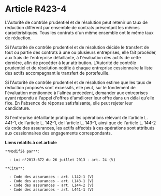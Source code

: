 # Article R423-4

L'Autorité de contrôle prudentiel et de résolution peut retenir un taux de réduction différent par ensemble de contrats
présentant les mêmes caractéristiques. Tous les contrats d'un même ensemble ont le même taux de réduction. 

Si l'Autorité de contrôle prudentiel et de résolution décide le transfert de tout ou partie des contrats à une ou plusieurs
entreprises, elle fait procéder, aux frais de l'entreprise défaillante, à l'évaluation des actifs de cette dernière, afin de
procéder à leur attribution. L'Autorité de contrôle prudentiel et de résolution notifie à chaque entreprise cessionnaire la
liste des actifs accompagnant le transfert de portefeuille. 

Si l'Autorité de contrôle prudentiel et de résolution estime que les taux de réduction proposés sont excessifs, elle peut,
sur le fondement de l'évaluation mentionnée à l'alinéa précédent, demander aux entreprises ayant répondu à l'appel d'offres
d'améliorer leur offre dans un délai qu'elle fixe. En l'absence de réponse satisfaisante, elle peut rejeter leur
candidature. 

Si l'entreprise défaillante pratiquait les opérations relevant de l'article L. 441-1, de l'article L. 142-1, de l'article L.
143-1, ainsi que de l'article L. 144-2 du code des assurances, les actifs affectés à ces opérations sont attribués aux
cessionnaires des engagements correspondants.

**Liens relatifs à cet article**

	**Modifié par**:

	  - Loi n°2013-672 du 26 juillet 2013 - art. 24 (V)

	**Cite**:

	  - Code des assurances - art. L142-1 (V)
	  - Code des assurances - art. L143-1 (V)
	  - Code des assurances - art. L144-2 (V)
	  - Code des assurances - art. L441-1 (V)
